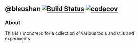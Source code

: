 ## @bleushan [![Build Status][travis_badge]][travis] [![codecov][codecov_badge]][codecov]

### About

This is a monorepo for a collection of various tools and utils and experiments.

[travis]: https://travis-ci.com/BleuShan/bleushan
[travis_badge]: https://travis-ci.com/BleuShan/bleushan.svg?branch=master
[codecov]:https://codecov.io/gh/BleuShan/bleushan
[codecov_badge]: https://codecov.io/gh/BleuShan/bleushan/branch/master/graph/badge.svg

